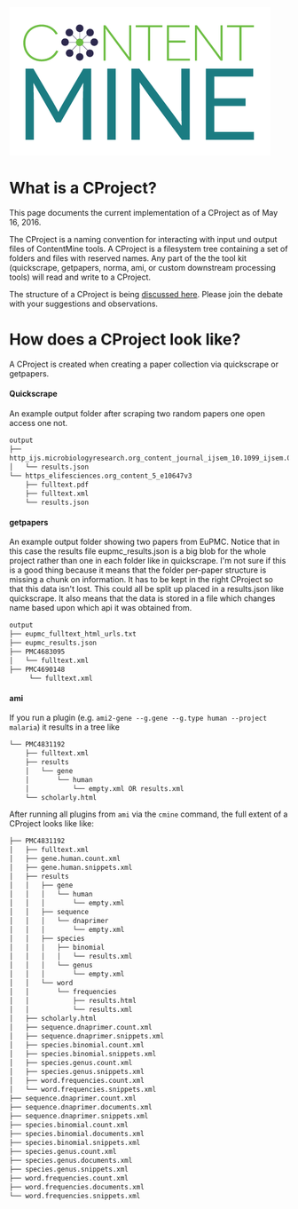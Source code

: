 ![ContentMine logo](https://github.com/ContentMine/assets/blob/master/png/Content_mine(small).png)

# What is a CProject?

This page documents the current implementation of a CProject as of May 16, 2016.

The CProject is a naming convention for interacting with input und output files of ContentMine tools. A CProject is a filesystem tree containing a set of folders and files with reserved names. Any part of the the tool kit (quickscrape, getpapers, norma, ami, or custom downstream processing tools) will read and write to a CProject.

The structure of a CProject is being [discussed here](https://github.com/ContentMine/cmine/issues/10). Please join the debate with your suggestions and observations.

# How does a CProject look like?

A CProject is created when creating a paper collection via quickscrape or getpapers.

#### Quickscrape

An example output folder after scraping two random papers one open access one not.

```
output
├── http_ijs.microbiologyresearch.org_content_journal_ijsem_10.1099_ijsem.0.001085
│   └── results.json
└── https_elifesciences.org_content_5_e10647v3
    ├── fulltext.pdf
    ├── fulltext.xml
    └── results.json
```

#### getpapers

An example output folder showing two papers from EuPMC. Notice that in this case the results file eupmc_results.json is a big blob for the whole project rather than one in each folder like in quickscrape. I'm not sure if this is a good thing because it means that the folder per-paper structure is missing a chunk on information. It has to be kept in the right CProject so that this data isn't lost. This could all be split up placed in a results.json like quickscrape. It also means that the data is stored in a file which changes name based upon which api it was obtained from.

```
output
├── eupmc_fulltext_html_urls.txt
├── eupmc_results.json
├── PMC4683095
│   └── fulltext.xml
├── PMC4690148
     └── fulltext.xml
```

#### ami

If you run a plugin (e.g. `ami2-gene --g.gene --g.type human --project malaria`) it results in a tree like

```
└── PMC4831192
    ├── fulltext.xml
    ├── results
    │   └── gene
    │       └── human
    │           └── empty.xml OR results.xml
    └── scholarly.html
```

After running all plugins from `ami` via the `cmine` command, the full extent of a CProject looks like like:

```
├── PMC4831192
│   ├── fulltext.xml
│   ├── gene.human.count.xml
│   ├── gene.human.snippets.xml
│   ├── results
│   │   ├── gene
│   │   │   └── human
│   │   │       └── empty.xml
│   │   ├── sequence
│   │   │   └── dnaprimer
│   │   │       └── empty.xml
│   │   ├── species
│   │   │   ├── binomial
│   │   │   │   └── results.xml
│   │   │   └── genus
│   │   │       └── empty.xml
│   │   └── word
│   │       └── frequencies
│   │           ├── results.html
│   │           └── results.xml
│   ├── scholarly.html
│   ├── sequence.dnaprimer.count.xml
│   ├── sequence.dnaprimer.snippets.xml
│   ├── species.binomial.count.xml
│   ├── species.binomial.snippets.xml
│   ├── species.genus.count.xml
│   ├── species.genus.snippets.xml
│   ├── word.frequencies.count.xml
│   └── word.frequencies.snippets.xml
├── sequence.dnaprimer.count.xml
├── sequence.dnaprimer.documents.xml
├── sequence.dnaprimer.snippets.xml
├── species.binomial.count.xml
├── species.binomial.documents.xml
├── species.binomial.snippets.xml
├── species.genus.count.xml
├── species.genus.documents.xml
├── species.genus.snippets.xml
├── word.frequencies.count.xml
├── word.frequencies.documents.xml
└── word.frequencies.snippets.xml
```
